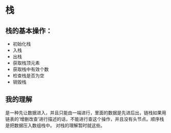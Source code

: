 # 栈
## 栈的基本操作：
* 初始化栈
* 入栈
* 出栈
* 获取栈顶元素
* 获取栈中有效个数
* 检查栈是否为空
* 销毁栈
## 我的理解
是一种先让数据进入，并且只能由一端进行，里面的数据是先进后出，链栈如果用链表的‘增删改查’进行描述的话，不能进行查这个操作，并且没有头节点。顺序栈是把数据压入数组栈中。
对栈的理解暂时就这些。